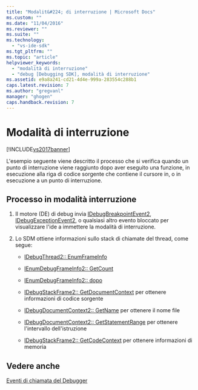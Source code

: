 ```yaml
---
title: "Modalit&#224; di interruzione | Microsoft Docs"
ms.custom: ""
ms.date: "11/04/2016"
ms.reviewer: ""
ms.suite: ""
ms.technology: 
  - "vs-ide-sdk"
ms.tgt_pltfrm: ""
ms.topic: "article"
helpviewer_keywords: 
  - "modalità di interruzione"
  - "debug [Debugging SDK], modalità di interruzione"
ms.assetid: e9a8a241-cd21-4d4e-999a-283554c288b1
caps.latest.revision: 7
ms.author: "gregvanl"
manager: "ghogen"
caps.handback.revision: 7
---
```

# Modalit&#224; di interruzione
[!INCLUDE[vs2017banner](../../code-quality/includes/vs2017banner.md)]

L'esempio seguente viene descritto il processo che si verifica quando un punto di interruzione viene raggiunto dopo aver eseguito una funzione, in esecuzione alla riga di codice sorgente che contiene il cursore in, o in esecuzione a un punto di interruzione.  
  
## Processo in modalità interruzione  
  
1.  Il motore \(DE\) di debug invia [IDebugBreakpointEvent2](../../extensibility/debugger/reference/idebugbreakpointevent2.md), [IDebugExceptionEvent2](../../extensibility/debugger/reference/idebugexceptionevent2.md), o qualsiasi altro evento bloccato per visualizzare l'ide a immettere la modalità di interruzione.  
  
2.  Lo SDM ottiene informazioni sullo stack di chiamate del thread, come segue:  
  
    -   [IDebugThread2:: EnumFrameInfo](../../extensibility/debugger/reference/idebugthread2-enumframeinfo.md)  
  
    -   [IEnumDebugFrameInfo2:: GetCount](../Topic/IEnumDebugFrameInfo2::GetCount.md)  
  
    -   [IEnumDebugFrameInfo2:: dopo](../Topic/IEnumDebugFrameInfo2::Next.md)  
  
    -   [IDebugStackFrame2:: GetDocumentContext](../../extensibility/debugger/reference/idebugstackframe2-getdocumentcontext.md) per ottenere informazioni di codice sorgente  
  
    -   [IDebugDocumentContext2:: GetName](../../extensibility/debugger/reference/idebugdocumentcontext2-getname.md) per ottenere il nome file  
  
    -   [IDebugDocumentContext2:: GetStatementRange](../../extensibility/debugger/reference/idebugdocumentcontext2-getstatementrange.md) per ottenere l'intervallo dell'istruzione  
  
    -   [IDebugStackFrame2:: GetCodeContext](../Topic/IDebugStackFrame2::GetCodeContext.md) per ottenere informazioni di memoria  
  
## Vedere anche  
 [Eventi di chiamata del Debugger](../../extensibility/debugger/calling-debugger-events.md)